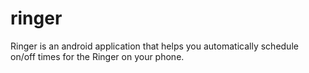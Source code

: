 ringer
======

Ringer is an android application that helps you automatically schedule on/off times for the Ringer on your phone.
